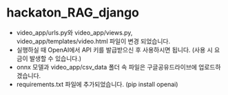 # hackaton_RAG_django
- video_app/urls.py와 video_app/views.py, video_app/templates/video.html 파일이 변경 되었습니다.
- 실행하실 때 OpenAI에서 API 키를 발급받으신 후 사용하시면 됩니다. (사용 시 요금이 발생할 수 있습니다.)
- onnx 모델과 video_app/csv_data 폴더 속 파일은 구글공유드라이브에 업로드하겠습니다.
- requirements.txt 파일에 추가되었습니다. (pip install openai)
